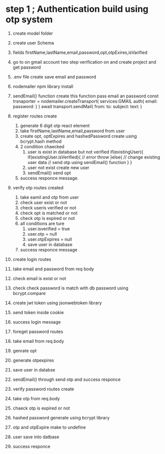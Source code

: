 # step 1 ; Authentication build using otp system

1. create model folder
2. create user Schema
3. fields firstName,lastName,email,password,opt,otpExires,isVarified
4. go to on gmail account two step verification on and create project and get password
5. .env file create save email and password
6. nodemailer npm library install
7. sendEmail() function create
   this function pass email an password
   const trsnaporter = nodemailer.createTransport(
   services:GMAIL
   auth{
   email:
   password:
   }
   )
   await transport.sendMail(
   from:
   to:
   subject:
   text:
   )
8. register routes create
   1. generate 6 digit otp react element
   2. take firstName,lastName,email,password from user
   3. create opt, optExpires and hashedPassword create using bcrypt.hash method
   4. 2 condition chaecked
      1. user is exist in database but not verified
         if(existingUser){
         if(existingUser.isVerified){
         // error throw
         }else{
         // change existing user data
         // send otp using sendEmail() function
         }
         }
      2. user not exist create new user
      3. sendEmail() send opt
   5. success responce message.
9. verify otp routes created
   1. take eamil and otp from user
   2. check user exist or not
   3. check useris verified or not
   4. check opt is matched or not
   5. check otp is expired or not
   6. all conditions are ture
      1. user.isverified = true
      2. user.otp = null
      3. user.otpExpires = null
      4. save user in database
   7. success responce message
10. create login routes
11. take email and password from req body
12. check email is exist or not
13. check check password is match with db password using bcrypt.compare
14. create jwt token using jsonwebtoken library
15. send token inside cookie
16. success login message

17. foreget password routes
18. take email from req.body
19. genrate opt
20. generate otpexpires
21. save user in databse
22. sendEmail() through send otp and success responce

23. verify password routes create
24. take otp from req.body
25. chaeck otp is expired or not
26. hashed password generate using bcrypt library
27. otp and otpExpire make to undefine
28. user save into datbase
29. success responce
